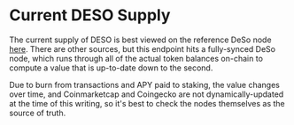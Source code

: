 # Current DESO Supply

The current supply of DESO is best viewed on the reference DeSo node [here](https://node.deso.org/supply-stats). There are other sources, but this endpoint hits a fully-synced DeSo node, which runs through all of the actual token balances on-chain to compute a value that is up-to-date down to the second.

Due to burn from transactions and APY paid to staking, the value changes over time, and Coinmarketcap and Coingecko are not dynamically-updated at the time of this writing, so it's best to check the nodes themselves as the source of truth.

